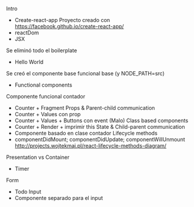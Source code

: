 Intro
* Create-react-app Proyecto creado con https://facebook.github.io/create-react-app/
* reactDom
* JSX

Se eliminó todo el boilerplate
* Hello World

Se creó el componente base funcional base (y NODE_PATH=src)
* Functional components

Componente funcional contador
* Counter + Fragment
Props & Parent-child communication
* Counter + Values con prop
* Counter + Values + Buttons con event (Malo)
Class based components
* Counter + Render + imprimir this
State & Child-parent communication
* Componente basado en clase contador
Lifecycle methods
* componentDidMount; componentDidUpdate; componentWillUnmount
http://projects.wojtekmaj.pl/react-lifecycle-methods-diagram/

Presentation vs Container
* Timer

Form
* Todo Input
* Componente separado para el input

